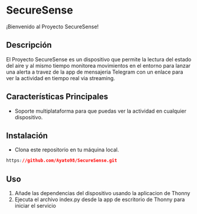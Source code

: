 # SecureSense

¡Bienvenido al Proyecto SecureSense!

## Descripción

El Proyecto SecureSense es un dispositivo que permite la lectura del estado del aire y al mismo tiempo monitorea movimientos en el entorno para lanzar una alerta a travez de la app de mensajeria Telegram con un enlace para ver la actividad en tiempo real via streaming.

## Características Principales

- Soporte multiplataforma para que puedas ver la actividad en cualquier dispositivo.

## Instalación

- Clona este repositorio en tu máquina local.
```css
https://github.com/Ayato98/SecureSense.git
```
## Uso

1. Añade las dependencias del dispositivo usando la aplicacion de Thonny
2. Ejecuta el archivo index.py desde la app de escritorio de Thonny para iniciar el servicio

